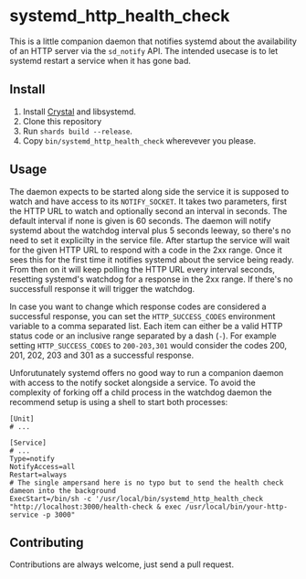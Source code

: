# systemd\_http\_health\_check

This is a little companion daemon that notifies systemd about the availability of an HTTP server via the `sd_notify` API. The intended usecase is to let systemd restart a service when it has gone bad.

## Install

1. Install [Crystal](https://crystal-lang.org/) and libsystemd.
2. Clone this repository
3. Run `shards build --release`.
4. Copy `bin/systemd_http_health_check` wherevever you please.

## Usage

The daemon expects to be started along side the service it is supposed to watch and have access to its `NOTIFY_SOCKET`.
It takes two parameters, first the HTTP URL to watch and optionally second an interval in seconds. The default interval if none is given is 60 seconds. The daemon will notify systemd about the watchdog interval plus 5 seconds leeway, so there's no need to set it explicilty in the service file. After startup the service will wait for the given HTTP URL to respond with a code in the 2xx range. Once it sees this for the first time it notifies systemd about the service being ready. From then on it will keep polling the HTTP URL every interval seconds, resetting systemd's watchdog for a response in the 2xx range. If there's no successfull response it will trigger the watchdog.

In case you want to change which response codes are considered a successful response, you can set the `HTTP_SUCCESS_CODES` environment variable to a comma separated list. Each item can either be a valid HTTP status code or an inclusive range separated by a dash (`-`). For example setting `HTTP_SUCCESS_CODES` to `200-203,301` would consider the codes 200, 201, 202, 203 and 301 as a successful response.

Unforutunately systemd offers no good way to run a companion daemon with access to the notify socket alongside a service. To avoid the complexity of forking off a child process in the watchdog daemon the recommend setup is using a shell to start both processes:

```service
[Unit]
# ...

[Service]
# ...
Type=notify
NotifyAccess=all
Restart=always
# The single ampersand here is no typo but to send the health check dameon into the background
ExecStart=/bin/sh -c '/usr/local/bin/systemd_http_health_check "http://localhost:3000/health-check & exec /usr/local/bin/your-http-service -p 3000"
```

## Contributing

Contributions are always welcome, just send a pull request.
